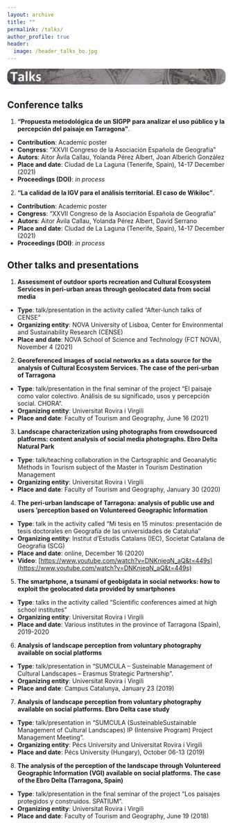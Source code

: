 ```yaml
---
layout: archive
title: ""
permalink: /talks/
author_profile: true
header:
  image: /header_talks_bo.jpg
---
```


<img src="/images/Talks_defi.png">

## Conference talks

1. __“Propuesta metodológica de un SIGPP para analizar el uso público y la percepción del paisaje en Tarragona”__.
- __Contribution__: Academic poster
- __Congress__: “XXVII Congreso de la Asociación Española de Geografía”
- __Autors__: Aitor Àvila Callau, Yolanda Pérez Albert, Joan Alberich González
- __Place and date__: Ciudad de La Laguna (Tenerife, Spain), 14-17 December (2021)
- __Proceedings (DOI)__: _in process_


2. __“La calidad de la IGV para el análisis territorial. El caso de Wikiloc”__.
- __Contribution__: Academic poster
- __Congress__: “XXVII Congreso de la Asociación Española de Geografía”
- __Autors__: Aitor Àvila Callau, Yolanda Pérez Albert, David Serrano
- __Place and date__: Ciudad de La Laguna (Tenerife, Spain), 14-17 December (2021)
- __Proceedings (DOI)__: _in process_

## Other talks and presentations

1. __Assessment of outdoor sports recreation and Cultural Ecosystem Services in peri-urban areas through geolocated data from social media__
- __Type__: talk/presentation in the activity called “After-lunch talks of CENSE”
- __Organizing entity__: NOVA University of Lisboa, Center for Environmental and Sustainability Research (CENSE) 
- __Place and date__: NOVA School of Science and Technology (FCT NOVA), November 4 (2021)

2. __Georeferenced images of social networks as a data source for the analysis of Cultural Ecosystem Services. The case of the peri-urban of Tarragona__
- __Type__: talk/presentation in the final seminar of the project “El paisaje como valor colectivo. Análisis de su significado, usos y percepción social. CHORA”.
- __Organizing entity__: Universitat Rovira i Virgili
- __Place and date__: Faculty of Tourism and Geography, June 16 (2021)

3. __Landscape characterization using photographs from crowdsourced platforms: content analysis of social media photographs. Ebro Delta Natural Park__
- __Type__: talk/teaching collaboration in the Cartographic and Geoanalytic Methods in Tourism subject of the Master in Tourism Destination Management
- __Organizing entity__: Universitat Rovira i Virgili
- __Place and date__: Faculty of Tourism and Geography, January 30 (2020)

4. __The peri-urban landscape of Tarragona: analysis of public use and users ’perception based on Voluntereed Geographic Information__
- __Type__: talk in the activity called “Mi tesis en 15 minutos: presentación de tesis doctorales en Geografía de las universidades de Cataluña”
- __Organizing entity__: Institut d’Estudis Catalans (IEC), Societat Catalana de Geografia (SCG)
- __Place and date__: online, December 16 (2020)
- __Video__: [https://www.youtube.com/watch?v=DNKnjeqN_aQ&t=449s](https://www.youtube.com/watch?v=DNKnjeqN_aQ&t=449s)

5. __The smartphone, a tsunami of geobigdata in social networks: how to exploit the geolocated data provided by smartphones__
- __Type__: talks in the activity called “Scientific conferences aimed at high school institutes”
- __Organizing entity__: Universitat Rovira i Virgili
- __Place and date__: Various institutes in the province of Tarragona (Spain), 2019-2020

6. __Analysis of landscape perception from voluntary photography available on social platforms__
- __Type__: talk/presentation in “SUMCULA – Susteinable Management of Cultural Landscapes – Erasmus Strategic Partnership”.
- __Organizing entity__: Universitat Rovira i Virgili
- __Place and date__: Campus Catalunya, January 23 (2019)

7. __Analysis of landscape perception from voluntary photography available on social platforms. Ebro Delta case study__
- __Type__: talk/presentation in “SUMCULA (SusteinableSustainable Management of Cultural Landscapes) IP (Intensive Program) Project Management Meeting”.
- __Organizing entity__: Pécs University and Universitat Rovira i Virgili
- __Place and date__: Pécs University (Hungary), October 06-13 (2019)

8. __The analysis of the perception of the landscape through Voluntereed Geographic Information (VGI) available on social platforms. The case of the Ebro Delta (Tarragona, Spain)__
- __Type__: talk/presentation in the final seminar of the project “Los paisajes protegidos y construidos. SPATIUM”.
- __Organizing entity__: Universitat Rovira i Virgili
- __Place and date__: Faculty of Tourism and Geography, June 19 (2018)





